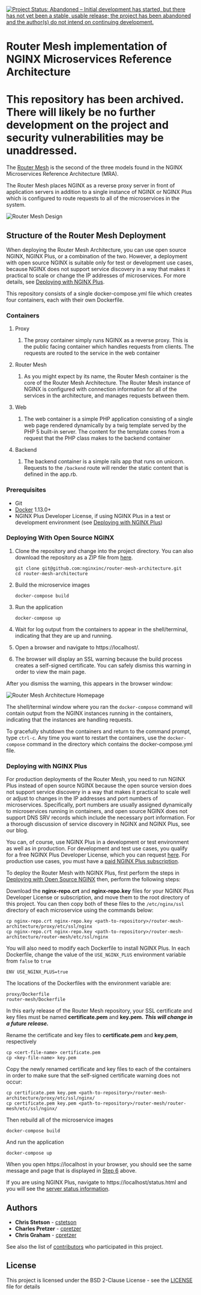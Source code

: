 [![Project Status: Abandoned – Initial development has started, but there has not yet been a stable, usable release; the project has been abandoned and the author(s) do not intend on continuing development.](https://www.repostatus.org/badges/latest/abandoned.svg)](https://www.repostatus.org/#abandoned)

# Router Mesh implementation of NGINX Microservices Reference Architecture

# This repository has been archived. There will likely be no further development on the project and security vulnerabilities may be unaddressed.


The [Router Mesh](https://www.nginx.com/blog/microservices-reference-architecture-nginx-router-mesh-model/) is the second of the three models found in the NGINX Microservices Reference Architecture (MRA). 

The Router Mesh places NGINX as a reverse proxy server in front of application servers in addition to a single instance of NGINX or NGINX Plus which is configured to route requests to all of the microservices in the system.

![Router Mesh Design](https://cdn-1.wp.nginx.com/wp-content/uploads/2016/11/Router-Mesh-Model_NGINX-Microservices-Reference-Architecture.png "Router Mesh Visualized")

## Structure of the Router Mesh Deployment

When deploying the Router Mesh Architecture, you can use open source NGINX, NGINX Plus, or a combination of the two. However, a deployment with open source NGINX is suitable only for test or development use cases, because NGINX does not support service discovery in a way that makes it practical to scale or change the IP addresses of microservices. For more details, see [Deploying with NGINX Plus](#deploying-with-nginx-plus).

This repository consists of a single docker-compose.yml file which creates four containers, each with their own Dockerfile.

### Containers

1. Proxy
    1. The proxy container simply runs NGINX as a reverse proxy. This is the public facing container which handles requests from clients. The requests are routed to the service in the web container

1. Router Mesh
    1. As you might expect by its name, the Router Mesh container is the core of the Router Mesh Architecture. The Router Mesh instance of NGINX is configured with connection information for all of the services in the architecture, and manages requests between them.

1. Web
    1. The web container is a simple PHP application consisting of a single web page rendered dynamically by a twig template served by the PHP 5 built-in server. The content for the template comes from a request that the PHP class makes to the backend container

1. Backend
    1. The backend container is a simple rails app that runs on unicorn. Requests to the ```/backend``` route will render the static content that is defined in the app.rb.

### Prerequisites

* Git
* [Docker](https://www.docker.com/community-edition) 1.13.0+
* NGINX Plus Developer License, if using NGINX Plus in a test or development environment (see [Deploying with NGINX
   Plus](https://github.com/nginxinc/router-mesh-architecture/#deploying-with-nginx-plus))

### <a href="#" id="deploying-with-nginx"></a>Deploying With Open Source NGINX

1. Clone the repository and change into the project directory. You can also download the repository as a ZIP file from [here](https://github.com/nginxinc/router-mesh-architecture/archive/master.zip).

   ```
   git clone git@github.com:nginxinc/router-mesh-architecture.git
   cd router-mesh-architecture
   ```
2. Build the microservice images
   ```
   docker-compose build
   ```
3. Run the application
   ```
   docker-compose up
   ```
4. Wait for log output from the containers to appear in the shell/terminal, indicating that they are up and running.
5. Open a browser and navigate to https://localhost/.
6. The browser will display an SSL warning because the build process creates a self-signed certificate. You can safely dismiss this warning in order to view the main page.

After you dismiss the warning, this appears in the browser window:

![Router Mesh Architecture Homepage](https://github.com/nginxinc/router-mesh-architecture/blob/master/router_mesh_home.png "Router Mesh Home Page")

The shell/terminal window where you ran the ```docker-compose``` command will contain output from the NGINX instances running in the containers, indicating that the instances are handling requests.

To gracefully shutdown the containers and return to the command prompt, type ```ctrl-c```.
Any time you want to restart the containers, use the ```docker-compose``` command in the directory which contains the docker-compose.yml file.

### <a href="#" id="deploying-with-nginx-plus"></a>Deploying with NGINX Plus

For production deployments of the Router Mesh, you need to run NGINX Plus instead of open source NGINX because the open source version does not support service discovery in a way that makes it practical to scale well or adjust to changes in the IP addresses and port numbers of microservices. Specifically, port numbers are usually assigned dynamically to microservices running in containers, and open source NGINX does not support DNS SRV records which include the necessary port information. For a thorough discussion of service discovery in NGINX and NGINX Plus, see our blog.

You can, of course, use NGINX Plus in a development or test environment as well as in production. For development and test use cases, you qualify for a free NGINX Plus Developer License, which you can request [here](https://www.nginx.com/developer-license/). For production use cases, you must have a [paid NGINX Plus subscription](https://www.nginx.com/products/pricing/).

To deploy the Router Mesh with NGINX Plus, first perform the steps in [Deploying with Open Source NGINX](https://github.com/nginxinc/router-mesh-architecture/#deploying-with-nginx-plus) then, perform the following steps:

Download the **nginx-repo.crt** and **nginx-repo.key** files for your NGINX Plus Developer License or subscription, and move them to the root directory of this project. You can then copy both of these files to the `/etc/nginx/ssl` directory of each microservice using the commands below:
```
cp nginx-repo.crt nginx-repo.key <path-to-repository>/router-mesh-architecture/proxy/etc/ssl/nginx
cp nginx-repo.crt nginx-repo.key <path-to-repository>/router-mesh-architecture/router-mesh/etc/ssl/nginx
```
You will also need to modify each Dockerfile to install NGINX Plus. In each Dockerfile, change the value of the `USE_NGINX_PLUS` environment variable from `false` to `true`
```
ENV USE_NGINX_PLUS=true
```
The locations of the Dockerfiles with the environment variable are:
```
proxy/Dockerfile
router-mesh/Dockerfile
```
In this early release of the Router Mesh repository, your SSL certificate and key files must be named **certificate.pem** and **key.pem.** **_This will change in a future release._** 

Rename the certificate and key files to **certificate.pem** and **key.pem**, respectively
```
cp <cert-file-name> certificate.pem
cp <key-file-name> key.pem

```
Copy the newly renamed certificate and key files to each of the containers in order to make sure that the self-signed certificate warning does not occur:
```
cp certificate.pem key.pem <path-to-repository>/router-mesh-architecture/proxy/etc/ssl/nginx/
cp certificate.pem key.pem <path-to-repository>/router-mesh/router-mesh/etc/ssl/nginx/
```
Then rebuild all of the microservice images
```
docker-compose build
```
And run the application
```
docker-compose up
```
When you open https://localhost in your browser, you should see the same message and page that is displayed in [Step 6](#step-six) above.

If you are using NGINX Plus, navigate to https://localhost/status.html and you will see the [server status information](https://www.nginx.com/products/live-activity-monitoring/). 

## Authors
* **Chris Stetson** - [cstetson](https://github.com/cstetson)
* **Charles Pretzer** - [cpretzer](https://github.com/cpretzer)
* **Chris Graham** - [cpretzer](https://github.com/cjgraham95)

See also the list of [contributors](https://github.com/nginxinc/router-mesh-architecture/contributors) who participated in this project.
## License
This project is licensed under the BSD 2-Clause License - see the [LICENSE](LICENSE) file for details
